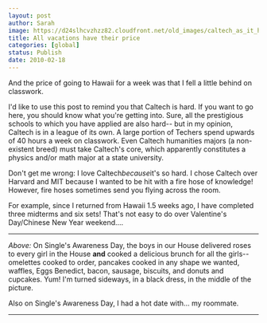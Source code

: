 ```yaml
---
layout: post
author: Sarah
image: https://d24slhcvzhzz82.cloudfront.net/old_images/caltech_as_it_happens/6a0105349b8251970b0120a8af6403970b.jpg
title: All vacations have their price
categories: [global]
status: Publish
date: 2010-02-18
---
```


And the price of going to Hawaii for a week was that I fell a little behind on classwork.

I'd like to use this post to remind you that Caltech is hard. If you want to go here, you should know what you're getting into. Sure, all the prestigious schools to which you have applied are also hard-- but in my opinion, Caltech is in a league of its own. A large portion of Techers spend upwards of 40 hours a week on classwork. Even Caltech humanities majors (a non-existent breed) must take Caltech's core, which apparently constitutes a physics and/or math major at a state university.

Don't get me wrong: I love Caltech*because*it's so hard. I chose Caltech over Harvard and MIT because I wanted to be hit with a fire hose of knowledge! However, fire hoses sometimes send you flying across the room.

For example, since I returned from Hawaii 1.5 weeks ago, I have completed three midterms and six sets! That's not easy to do over Valentine's Day/Chinese New Year weekend....

---

*Above:* On Single's Awareness Day, the boys in our House delivered roses to every girl in the House **and** cooked a delicious brunch for all the girls-- omelettes cooked to order, pancakes cooked in any shape we wanted, waffles, Eggs Benedict, bacon, sausage, biscuits, and donuts and cupcakes. Yum! I'm turned sideways, in a black dress, in the middle of the picture.

Also on Single's Awareness Day, I had a hot date with... my roommate.

---


